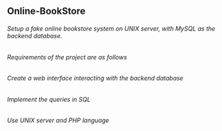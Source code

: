 ## Online-BookStore
###### Setup a fake online bookstore system on UNIX server, with MySQL as the backend database.
###### Requirements of the project are as follows
###### Create a web interface interacting with the backend database
###### Implement the queries in SQL
###### Use UNIX server and PHP language
